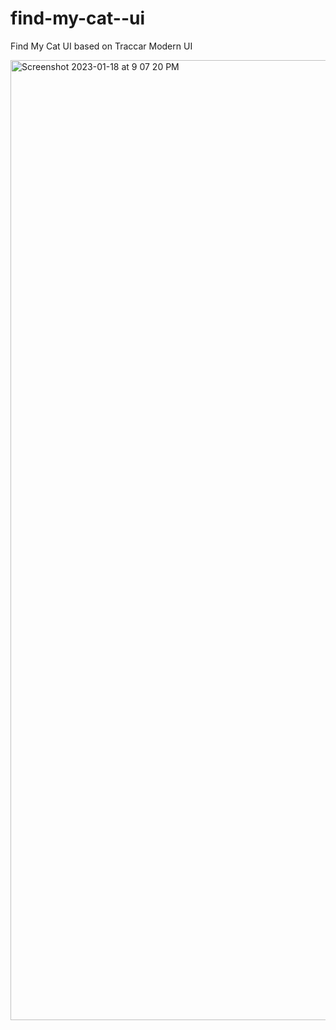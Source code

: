 # find-my-cat--ui
Find My Cat UI based on Traccar Modern UI 

<img width="1536" alt="Screenshot 2023-01-18 at 9 07 20 PM" src="https://user-images.githubusercontent.com/18511823/214031024-618f3c35-b4ca-4aff-b02c-a4c15a4a3759.png">
